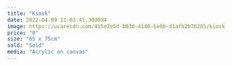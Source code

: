 ```yaml
---
title: "Kiosk"
date: 2022-04-09 11:03:41.309094
image: https://ucarecdn.com/415e2e5d-b03d-4146-be0b-d1afb2b76285/kiosk.jpg
price: "0"
size: "65 x 75cm"
sold: "Sold"
media: "Acrylic on canvas"
---
```


